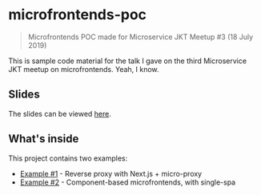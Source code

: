 # microfrontends-poc

> Microfrontends POC made for Microservice JKT Meetup #3 (18 July 2019)

This is sample code material for the talk I gave on the third Microservice JKT meetup on microfrontends. Yeah, I know.

## Slides

The slides can be viewed [here]().

## What's inside

This project contains two examples:

- [Example #1](with-proxy) - Reverse proxy with Next.js + micro-proxy
- [Example #2](with-single-spa) - Component-based microfrontends, with single-spa
